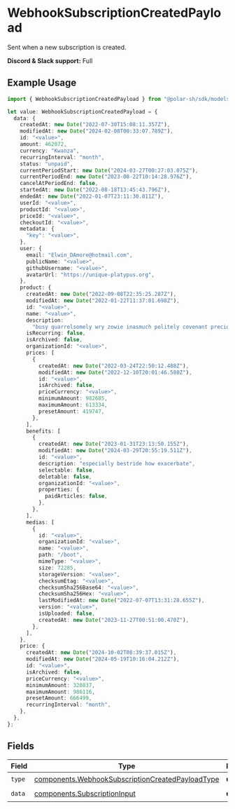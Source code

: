 # WebhookSubscriptionCreatedPayload

Sent when a new subscription is created.

**Discord & Slack support:** Full

## Example Usage

```typescript
import { WebhookSubscriptionCreatedPayload } from "@polar-sh/sdk/models/components";

let value: WebhookSubscriptionCreatedPayload = {
  data: {
    createdAt: new Date("2022-07-30T15:08:11.357Z"),
    modifiedAt: new Date("2024-02-08T00:33:07.789Z"),
    id: "<value>",
    amount: 462072,
    currency: "Kwanza",
    recurringInterval: "month",
    status: "unpaid",
    currentPeriodStart: new Date("2024-03-27T00:27:03.075Z"),
    currentPeriodEnd: new Date("2023-08-22T10:14:28.976Z"),
    cancelAtPeriodEnd: false,
    startedAt: new Date("2022-08-18T13:45:43.796Z"),
    endedAt: new Date("2022-01-07T23:11:30.811Z"),
    userId: "<value>",
    productId: "<value>",
    priceId: "<value>",
    checkoutId: "<value>",
    metadata: {
      "key": "<value>",
    },
    user: {
      email: "Elwin_DAmore@hotmail.com",
      publicName: "<value>",
      githubUsername: "<value>",
      avatarUrl: "https://unique-platypus.org",
    },
    product: {
      createdAt: new Date("2022-09-08T22:35:25.287Z"),
      modifiedAt: new Date("2022-01-22T11:37:01.698Z"),
      id: "<value>",
      name: "<value>",
      description:
        "busy quarrelsomely wry zowie inasmuch politely covenant precious mozzarella cricket",
      isRecurring: false,
      isArchived: false,
      organizationId: "<value>",
      prices: [
        {
          createdAt: new Date("2022-03-24T22:50:12.488Z"),
          modifiedAt: new Date("2022-12-10T20:01:46.580Z"),
          id: "<value>",
          isArchived: false,
          priceCurrency: "<value>",
          minimumAmount: 982685,
          maximumAmount: 613334,
          presetAmount: 419747,
        },
      ],
      benefits: [
        {
          createdAt: new Date("2023-01-31T23:13:50.155Z"),
          modifiedAt: new Date("2024-03-29T20:55:19.511Z"),
          id: "<value>",
          description: "especially bestride how exacerbate",
          selectable: false,
          deletable: false,
          organizationId: "<value>",
          properties: {
            paidArticles: false,
          },
        },
      ],
      medias: [
        {
          id: "<value>",
          organizationId: "<value>",
          name: "<value>",
          path: "/boot",
          mimeType: "<value>",
          size: 72285,
          storageVersion: "<value>",
          checksumEtag: "<value>",
          checksumSha256Base64: "<value>",
          checksumSha256Hex: "<value>",
          lastModifiedAt: new Date("2022-07-07T13:31:28.655Z"),
          version: "<value>",
          isUploaded: false,
          createdAt: new Date("2023-11-27T00:51:00.470Z"),
        },
      ],
    },
    price: {
      createdAt: new Date("2024-10-02T08:39:37.015Z"),
      modifiedAt: new Date("2024-05-19T10:16:04.212Z"),
      id: "<value>",
      isArchived: false,
      priceCurrency: "<value>",
      minimumAmount: 320837,
      maximumAmount: 986116,
      presetAmount: 666499,
      recurringInterval: "month",
    },
  },
};
```

## Fields

| Field                                                                                                                | Type                                                                                                                 | Required                                                                                                             | Description                                                                                                          |
| -------------------------------------------------------------------------------------------------------------------- | -------------------------------------------------------------------------------------------------------------------- | -------------------------------------------------------------------------------------------------------------------- | -------------------------------------------------------------------------------------------------------------------- |
| `type`                                                                                                               | [components.WebhookSubscriptionCreatedPayloadType](../../models/components/webhooksubscriptioncreatedpayloadtype.md) | :heavy_check_mark:                                                                                                   | N/A                                                                                                                  |
| `data`                                                                                                               | [components.SubscriptionInput](../../models/components/subscriptioninput.md)                                         | :heavy_check_mark:                                                                                                   | N/A                                                                                                                  |